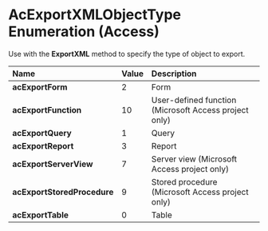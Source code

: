 
# AcExportXMLObjectType Enumeration (Access)

Use with the  **ExportXML** method to specify the type of object to export.



|**Name**|**Value**|**Description**|
|:-----|:-----|:-----|
| **acExportForm**|2|Form|
| **acExportFunction**|10|User-defined function (Microsoft Access project only)|
| **acExportQuery**|1|Query|
| **acExportReport**|3|Report|
| **acExportServerView**|7|Server view (Microsoft Access project only)|
| **acExportStoredProcedure**|9|Stored procedure (Microsoft Access project only)|
| **acExportTable**|0|Table|
